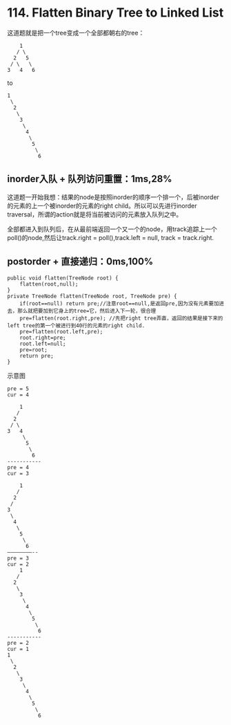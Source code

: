 # 114. Flatten Binary Tree to Linked List

这道题就是把一个tree变成一个全部都朝右的tree：
```
    1
   / \
  2   5
 / \   \
3   4   6
```
to 
```
1
 \
  2
   \
    3
     \
      4
       \
        5
         \
          6
```

## inorder入队 + 队列访问重置：1ms,28%
这道题一开始我想：结果的node是按照inorder的顺序一个排一个，后被inorder的元素的上一个被inorder的元素的right child。所以可以先进行inorder traversal，所谓的action就是将当前被访问的元素放入队列之中。

全部都进入到队列后，在从最前端返回一个又一个的node，用track追踪上一个poll()的node,然后让track.right = poll(),track.left = null, track = track.right.

## postorder + 直接递归：0ms,100%
```
public void flatten(TreeNode root) {
    flatten(root,null);
}
private TreeNode flatten(TreeNode root, TreeNode pre) {
    if(root==null) return pre;//注意root==null,是返回pre,因为没有元素要加进去，那么就把要加到它身上的tree=它，然后进入下一轮，很合理
    pre=flatten(root.right,pre); //先把right tree弄直，返回的结果是接下来的left tree的第一个被进行到40行的元素的right child.
    pre=flatten(root.left,pre);
    root.right=pre;
    root.left=null;
    pre=root;
    return pre;
}
```
示意图
```
pre = 5
cur = 4

    1
   / 
  2   
 / \   
3   4
     \
      5
       \
        6
-----------        
pre = 4
cur = 3

    1
   / 
  2   
 /   
3 
 \
  4
   \
    5
     \
      6
————————--
pre = 3
cur = 2
    1
   / 
  2   
   \
    3 
     \
      4
       \
        5
         \
          6
-----------  
pre = 2
cur = 1
1
 \
  2
   \
    3
     \
      4
       \
        5
         \
          6
